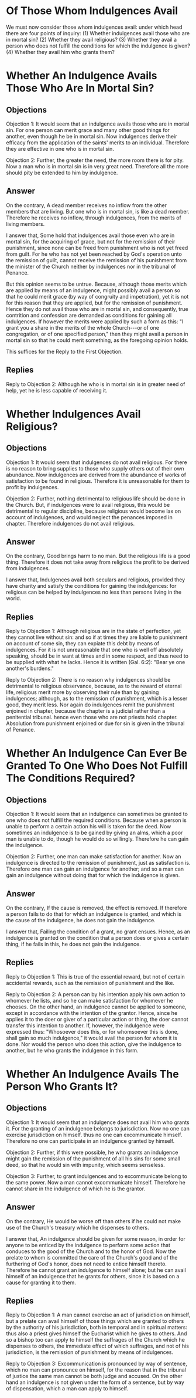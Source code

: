 # Of Those Whom Indulgences Avail

We must now consider those whom indulgences avail: under which head there are four points of inquiry:
(1) Whether indulgences avail those who are in mortal sin?
(2) Whether they avail religious?
(3) Whether they avail a person who does not fulfill the conditions for which the indulgence is given?
(4) Whether they avail him who grants them?
# Whether An Indulgence Avails Those Who Are In Mortal Sin?

## Objections

Objection 1: It would seem that an indulgence avails those who are in mortal sin. For one person can merit grace and many other good things for another, even though he be in mortal sin. Now indulgences derive their efficacy from the application of the saints' merits to an individual. Therefore they are effective in one who is in mortal sin.

Objection 2: Further, the greater the need, the more room there is for pity. Now a man who is in mortal sin is in very great need. Therefore all the more should pity be extended to him by indulgence.

## Answer

On the contrary, A dead member receives no inflow from the other members that are living. But one who is in mortal sin, is like a dead member. Therefore he receives no inflow, through indulgences, from the merits of living members.

I answer that, Some hold that indulgences avail those even who are in mortal sin, for the acquiring of grace, but not for the remission of their punishment, since none can be freed from punishment who is not yet freed from guilt. For he who has not yet been reached by God's operation unto the remission of guilt, cannot receive the remission of his punishment from the minister of the Church neither by indulgences nor in the tribunal of Penance.

But this opinion seems to be untrue. Because, although those merits which are applied by means of an indulgence, might possibly avail a person so that he could merit grace (by way of congruity and impetration), yet it is not for this reason that they are applied, but for the remission of punishment. Hence they do not avail those who are in mortal sin, and consequently, true contrition and confession are demanded as conditions for gaining all indulgences. If however the merits were applied by such a form as this: "I grant you a share in the merits of the whole Church---or of one congregation, or of one specified person," then they might avail a person in mortal sin so that he could merit something, as the foregoing opinion holds.

This suffices for the Reply to the First Objection.

## Replies

Reply to Objection 2: Although he who is in mortal sin is in greater need of help, yet he is less capable of receiving it.
# Whether Indulgences Avail Religious?

## Objections

Objection 1: It would seem that indulgences do not avail religious. For there is no reason to bring supplies to those who supply others out of their own abundance. Now indulgences are derived from the abundance of works of satisfaction to be found in religious. Therefore it is unreasonable for them to profit by indulgences.

Objection 2: Further, nothing detrimental to religious life should be done in the Church. But, if indulgences were to avail religious, this would be detrimental to regular discipline, because religious would become lax on account of indulgences, and would neglect the penances imposed in chapter. Therefore indulgences do not avail religious.

## Answer

On the contrary, Good brings harm to no man. But the religious life is a good thing. Therefore it does not take away from religious the profit to be derived from indulgences.

I answer that, Indulgences avail both seculars and religious, provided they have charity and satisfy the conditions for gaining the indulgences: for religious can be helped by indulgences no less than persons living in the world.

## Replies

Reply to Objection 1: Although religious are in the state of perfection, yet they cannot live without sin: and so if at times they are liable to punishment on account of some sin, they can expiate this debt by means of indulgences. For it is not unreasonable that one who is well off absolutely speaking, should be in want at times and in some respect, and thus need to be supplied with what he lacks. Hence it is written (Gal. 6:2): "Bear ye one another's burdens."

Reply to Objection 2: There is no reason why indulgences should be detrimental to religious observance, because, as to the reward of eternal life, religious merit more by observing their rule than by gaining indulgences; although, as to the remission of punishment, which is a lesser good, they merit less. Nor again do indulgences remit the punishment enjoined in chapter, because the chapter is a judicial rather than a penitential tribunal. hence even those who are not priests hold chapter. Absolution from punishment enjoined or due for sin is given in the tribunal of Penance.
# Whether An Indulgence Can Ever Be Granted To One Who Does Not Fulfill The Conditions Required?

## Objections

Objection 1: It would seem that an indulgence can sometimes be granted to one who does not fulfill the required conditions. Because when a person is unable to perform a certain action his will is taken for the deed. Now sometimes an indulgence is to be gained by giving an alms, which a poor man is unable to do, though he would do so willingly. Therefore he can gain the indulgence.

Objection 2: Further, one man can make satisfaction for another. Now an indulgence is directed to the remission of punishment, just as satisfaction is. Therefore one man can gain an indulgence for another; and so a man can gain an indulgence without doing that for which the indulgence is given.

## Answer

On the contrary, If the cause is removed, the effect is removed. If therefore a person fails to do that for which an indulgence is granted, and which is the cause of the indulgence, he does not gain the indulgence.

I answer that, Failing the condition of a grant, no grant ensues. Hence, as an indulgence is granted on the condition that a person does or gives a certain thing, if he fails in this, he does not gain the indulgence.

## Replies

Reply to Objection 1: This is true of the essential reward, but not of certain accidental rewards, such as the remission of punishment and the like.

Reply to Objection 2: A person can by his intention apply his own action to whomever he lists, and so he can make satisfaction for whomever he chooses. On the other hand, an indulgence cannot be applied to someone, except in accordance with the intention of the grantor. Hence, since he applies it to the doer or giver of a particular action or thing, the doer cannot transfer this intention to another. If, however, the indulgence were expressed thus: "Whosoever does this, or for whomsoever this is done, shall gain so much indulgence," it would avail the person for whom it is done. Nor would the person who does this action, give the indulgence to another, but he who grants the indulgence in this form.
# Whether An Indulgence Avails The Person Who Grants It?

## Objections

Objection 1: It would seem that an indulgence does not avail him who grants it. For the granting of an indulgence belongs to jurisdiction. Now no one can exercise jurisdiction on himself. thus no one can excommunicate himself. Therefore no one can participate in an indulgence granted by himself.

Objection 2: Further, if this were possible, he who grants an indulgence might gain the remission of the punishment of all his sins for some small deed, so that he would sin with impunity, which seems senseless.

Objection 3: Further, to grant indulgences and to excommunicate belong to the same power. Now a man cannot excommunicate himself. Therefore he cannot share in the indulgence of which he is the grantor.

## Answer

On the contrary, He would be worse off than others if he could not make use of the Church's treasury which he dispenses to others.

I answer that, An indulgence should be given for some reason, in order for anyone to be enticed by the indulgence to perform some action that conduces to the good of the Church and to the honor of God. Now the prelate to whom is committed the care of the Church's good and of the furthering of God's honor, does not need to entice himself thereto. Therefore he cannot grant an indulgence to himself alone; but he can avail himself of an indulgence that he grants for others, since it is based on a cause for granting it to them.

## Replies

Reply to Objection 1: A man cannot exercise an act of jurisdiction on himself, but a prelate can avail himself of those things which are granted to others by the authority of his jurisdiction, both in temporal and in spiritual matters: thus also a priest gives himself the Eucharist which he gives to others. And so a bishop too can apply to himself the suffrages of the Church which he dispenses to others, the immediate effect of which suffrages, and not of his jurisdiction, is the remission of punishment by means of indulgences.

Reply to Objection 3: Excommunication is pronounced by way of sentence, which no man can pronounce on himself, for the reason that in the tribunal of justice the same man cannot be both judge and accused. On the other hand an indulgence is not given under the form of a sentence, but by way of dispensation, which a man can apply to himself.
